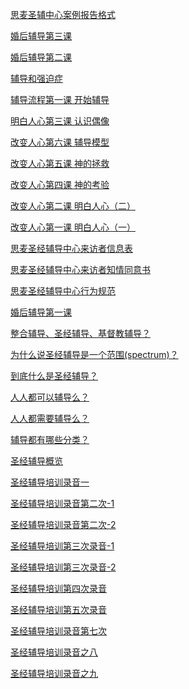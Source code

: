 <a href="/node/27576">思麦圣辅中心案例报告格式</a>

<a href="/node/27539">婚后辅导第三课</a>

<a href="/node/27522">婚后辅导第二课</a>

<a href="/node/27494">辅导和强迫症</a>

<a href="/node/27493">辅导流程第一课 开始辅导</a>

<a href="/node/27492">明白人心第三课 认识偶像</a>

<a href="/node/27491">改变人心第六课 辅导模型</a>

<a href="/node/27490">改变人心第五课 神的拯救</a>

<a href="/node/27487">改变人心第四课 神的考验</a>

<a href="/node/27486">改变人心第二课 明白人心（二）</a>

<a href="/node/27485">改变人心第一课 明白人心（一）</a>

<a href="/node/27476">思麦圣经辅导中心来访者信息表</a>

<a href="/node/27475">思麦圣经辅导中心来访者知情同意书</a>

<a href="/node/27474">思麦圣经辅导中心行为规范</a>

<a href="/node/27473">婚后辅导第一课</a>

<a href="/node/26663">整合辅导、圣经辅导、基督教辅导？</a>

<a href="/node/12941">为什么说圣经辅导是一个范围(spectrum)？</a>

<a href="/node/12677">到底什么是圣经辅导？</a>

<a href="/node/12647">人人都可以辅导么？</a>

<a href="/node/12646">人人都需要辅导么？</a>

<a href="/node/12640">辅导都有哪些分类？</a>

<a href="/node/12259">圣经辅导概览</a>

<a href="/node/12249">圣经辅导培训录音一</a>

<a href="/node/12245">圣经辅导培训录音第二次-1</a>

<a href="/node/12244">圣经辅导培训录音第二次-2</a>

<a href="/node/12241">圣经辅导培训第三次录音-1</a>

<a href="/node/12240">圣经辅导培训第三次录音-2</a>

<a href="/node/12236">圣经辅导培训第四次录音</a>

<a href="/node/12235">圣经辅导培训第五次录音</a>

<a href="/node/12232">圣经辅导培训录音第七次</a>

<a href="/node/12230">圣经辅导培训录音之八</a>

<a href="/node/12228">圣经辅导培训录音之九</a>
